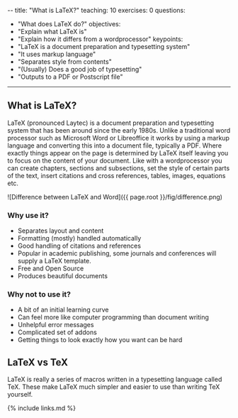 --
title: "What is LaTeX?"
teaching: 10
exercises: 0
questions:
- "What does LaTeX do?"
objectives:
- "Explain what LaTeX is"
- "Explain how it differs from a wordprocessor"
keypoints:
- "LaTeX is a document preparation and typesetting system"
- "It uses markup language"
- "Separates style from contents"
- "(Usually) Does a good job of typesetting"
- "Outputs to a PDF or Postscript file"
---


## What is LaTeX?

LaTeX (pronounced Laytec) is a document preparation and typesetting system that has been around since the early 1980s. Unlike a traditional word processor such as Microsoft Word or Libreoffice it works by using a markup language and converting this into a document file, typically a PDF. Where exactly things appear on the page is determined by LaTeX itself leaving you to focus on the content of your document. Like with a wordprocessor you can create chapters, sections and subsections, set the style of certain parts of the text, insert citations and cross references, tables, images, equations etc.

![Difference between LaTeX and Word]({{ page.root }}/fig/difference.png)

### Why use it?

* Separates layout and content
* Formatting (mostly) handled automatically
* Good handling of citations and references
* Popular in academic publishing, some journals and conferences will supply a LaTeX template.
* Free and Open Source
* Produces beautiful documents

### Why not to use it?

* A bit of an initial learning curve
* Can feel more like computer programming than document writing
* Unhelpful error messages
* Complicated set of addons
* Getting things to look exactly how you want can be hard

## LaTeX vs TeX

LaTeX is really a series of macros written in a typesetting language called TeX. These make LaTeX much simpler and easier to use than writing TeX yourself.

{% include links.md %}
